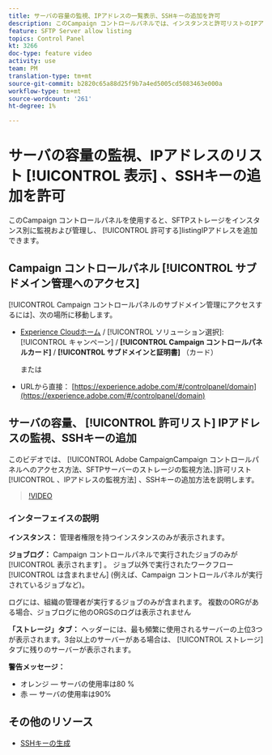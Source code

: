 ```yaml
---
title: サーバの容量の監視、IPアドレスの一覧表示、SSHキーの追加を許可
description: このCampaign コントロールパネルでは、インスタンスと許可リストのIPアドレス別に、SFTPストレージを監視および管理できます。
feature: SFTP Server allow listing
topics: Control Panel
kt: 3266
doc-type: feature video
activity: use
team: PM
translation-type: tm+mt
source-git-commit: b2820c65a88d25f9b7a4ed5005cd5083463e000a
workflow-type: tm+mt
source-wordcount: '261'
ht-degree: 1%

---
```



# サーバの容量の監視、IPアドレスのリスト [!UICONTROL 表示] 、SSHキーの追加を許可

このCampaign コントロールパネルを使用すると、SFTPストレージをインスタンス別に監視および管理し、 [!UICONTROL 許可する]listingIPアドレスを追加できます。

## Campaign コントロールパネル [!UICONTROL サブドメイン管理へのアクセス]

[!UICONTROL Campaign コントロールパネルのサブドメイン管理にアクセスするには]、次の場所に移動します。

* [Experience Cloudホーム](https://experience.adobe.com/#/home) / [!UICONTROL ソリューション選択]: [!UICONTROL キャンペーン] / **[!UICONTROL Campaign コントロールパネルカード]** / **[!UICONTROL サブドメインと証明書]** （カード）

   または
* URLから直接： [https://experience.adobe.com/#/controlpanel/domain](https://experience.adobe.com/#/controlpanel/domain)

## サーバの容量、 [!UICONTROL 許可リスト] IPアドレスの監視、SSHキーの追加

このビデオでは、 [!UICONTROL Adobe CampaignCampaign コントロールパネルへのアクセス方法、SFTPサーバーのストレージの監視方法、]許可リスト [!UICONTROL 、IPアドレスの監視方法] 、SSHキーの追加方法を説明します。

>[!VIDEO](https://video.tv.adobe.com/v/27270?quality=12)

### インターフェイスの説明

**インスタンス：** 管理者権限を持つインスタンスのみが表示されます。

**ジョブログ：** Campaign コントロールパネルで実行されたジョブのみが [!UICONTROL 表示されます] 。 ジョブ以外で実行されたワークフロー [!UICONTROL は含まれません] (例えば、Campaign コントロールパネルが実行されているジョブなど)。

ログには、組織の管理者が実行するジョブのみが含まれます。 複数のORGがある場合、ジョブログに他のORGSのログは表示されません

**「ストレージ」タブ：** ヘッダーには、最も頻繁に使用されるサーバーの上位3つが表示されます。3台以上のサーバーがある場合は、 [!UICONTROL ストレージ] タブに残りのサーバーが表示されます。

**警告メッセージ：**

* オレンジ — サーバの使用率は80 %
* 赤 — サーバの使用率は90%

## その他のリソース

* [SSHキーの生成](/help/acc/monitoring-campaign-classic/control-panel/generate-ssh-key.md)
